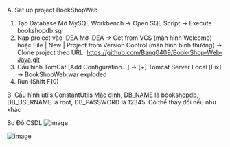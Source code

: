 A. Set up project BookShopWeb
1. Tạo Database
   Mở MySQL Workbench → Open SQL Script → Execute bookshopdb.sql
2. Nạp project vào IDEA
   Mở IDEA → Get from VCS (màn hình Welcome) hoặc File | New | Project from Version Control (màn hình bình thường) → Clone project theo URL: https://github.com/Bang0409/Book-Shop-Web-Java.git
3. Cấu hình TomCat
   [Add Configuration...] → [+] Tomcat Server Local
   [Fix] → BookShopWeb:war exploded
4. Run (Shift F10)

B. Cấu hình utils.ConstantUtils
  Mặc định, DB_NAME là bookshopdb, DB_USERNAME là root, DB_PASSWORD là 12345.
  Có thể thay đổi nếu như khác

Sơ Đồ CSDL 
![image](https://github.com/user-attachments/assets/3a15bbb0-7d26-44ac-a34f-8103ae165d74)       

![image](https://github.com/user-attachments/assets/73d964d1-cf90-4a61-ab8b-8c1ae3806711)



